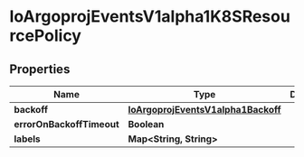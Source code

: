 

# IoArgoprojEventsV1alpha1K8SResourcePolicy

## Properties

Name | Type | Description | Notes
------------ | ------------- | ------------- | -------------
**backoff** | [**IoArgoprojEventsV1alpha1Backoff**](IoArgoprojEventsV1alpha1Backoff.md) |  |  [optional]
**errorOnBackoffTimeout** | **Boolean** |  |  [optional]
**labels** | **Map&lt;String, String&gt;** |  |  [optional]




